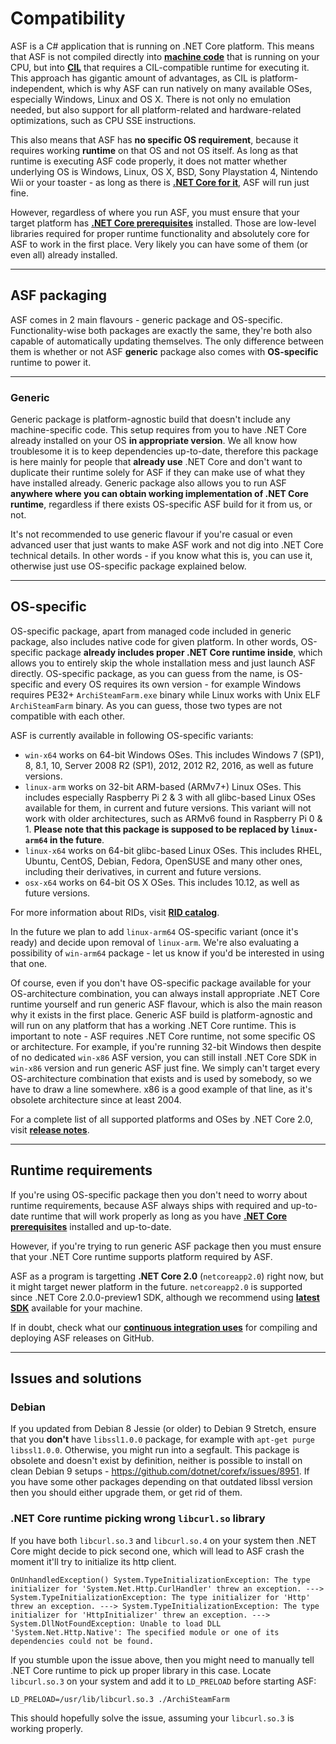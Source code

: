 # Compatibility

ASF is a C# application that is running on .NET Core platform. This means that ASF is not compiled directly into **[machine code](https://en.wikipedia.org/wiki/Machine_code)** that is running on your CPU, but into **[CIL](https://en.wikipedia.org/wiki/Common_Intermediate_Language)** that requires a CIL-compatible runtime for executing it. This approach has gigantic amount of advantages, as CIL is platform-independent, which is why ASF can run natively on many available OSes, especially Windows, Linux and OS X. There is not only no emulation needed, but also support for all platform-related and hardware-related optimizations, such as CPU SSE instructions.

This also means that ASF has **no specific OS requirement**, because it requires working **runtime** on that OS and not OS itself. As long as that runtime is executing ASF code properly, it does not matter whether underlying OS is Windows, Linux, OS X, BSD, Sony Playstation 4, Nintendo Wii or your toaster - as long as there is **[.NET Core for it](https://github.com/dotnet/core-setup#daily-builds)**, ASF will run just fine.

However, regardless of where you run ASF, you must ensure that your target platform has **[.NET Core prerequisites](https://github.com/dotnet/core/blob/master/Documentation/prereqs.md)** installed. Those are low-level libraries required for proper runtime functionality and absolutely core for ASF to work in the first place. Very likely you can have some of them (or even all) already installed.

---

## ASF packaging

ASF comes in 2 main flavours - generic package and OS-specific. Functionality-wise both packages are exactly the same, they're both also capable of automatically updating themselves. The only difference between them is whether or not ASF **generic** package also comes with **OS-specific** runtime to power it.

---

### Generic

Generic package is platform-agnostic build that doesn't include any machine-specific code. This setup requires from you to have .NET Core already installed on your OS **in appropriate version**. We all know how troublesome it is to keep dependencies up-to-date, therefore this package is here mainly for people that **already use** .NET Core and don't want to duplicate their runtime solely for ASF if they can make use of what they have installed already. Generic package also allows you to run ASF **anywhere where you can obtain working implementation of .NET Core runtime**, regardless if there exists OS-specific ASF build for it from us, or not.

It's not recommended to use generic flavour if you're casual or even advanced user that just wants to make ASF work and not dig into .NET Core technical details. In other words - if you know what this is, you can use it, otherwise just use OS-specific package explained below.

---

## OS-specific

OS-specific package, apart from managed code included in generic package, also includes native code for given platform. In other words, OS-specific package **already includes proper .NET Core runtime inside**, which allows you to entirely skip the whole installation mess and just launch ASF directly. OS-specific package, as you can guess from the name, is OS-specific and every OS requires its own version - for example Windows requires PE32+ `ArchiSteamFarm.exe` binary while Linux works with Unix ELF `ArchiSteamFarm` binary. As you can guess, those two types are not compatible with each other.

ASF is currently available in following OS-specific variants:

- `win-x64` works on 64-bit Windows OSes. This includes Windows 7 (SP1), 8, 8.1, 10, Server 2008 R2 (SP1), 2012, 2012 R2, 2016, as well as future versions.
- `linux-arm` works on 32-bit ARM-based (ARMv7+) Linux OSes. This includes especially Raspberry Pi 2 & 3 with all glibc-based Linux OSes available for them, in current and future versions. This variant will not work with older architectures, such as ARMv6 found in Raspberry Pi 0 & 1. **Please note that this package is supposed to be replaced by `linux-arm64` in the future**.
- `linux-x64` works on 64-bit glibc-based Linux OSes. This includes RHEL, Ubuntu, CentOS, Debian, Fedora, OpenSUSE and many other ones, including their derivatives, in current and future versions.
- `osx-x64` works on 64-bit OS X OSes. This includes 10.12, as well as future versions.

For more information about RIDs, visit **[RID catalog](https://docs.microsoft.com/en-us/dotnet/core/rid-catalog)**.

In the future we plan to add `linux-arm64` OS-specific variant (once it's ready) and decide upon removal of `linux-arm`. We're also evaluating a possibility of `win-arm64` package - let us know if you'd be interested in using that one.

Of course, even if you don't have OS-specific package available for your OS-architecture combination, you can always install appropriate .NET Core runtime yourself and run generic ASF flavour, which is also the main reason why it exists in the first place. Generic ASF build is platform-agnostic and will run on any platform that has a working .NET Core runtime. This is important to note - ASF requires .NET Core runtime, not some specific OS or architecture. For example, if you're running 32-bit Windows then despite of no dedicated `win-x86` ASF version, you can still install .NET Core SDK in `win-x86` version and run generic ASF just fine. We simply can't target every OS-architecture combination that exists and is used by somebody, so we have to draw a line somewhere. x86 is a good example of that line, as it's obsolete architecture since at least 2004.

For a complete list of all supported platforms and OSes by .NET Core 2.0, visit **[release notes](https://github.com/dotnet/core/blob/master/release-notes/2.0/2.0-supported-os.md)**.

---

## Runtime requirements

If you're using OS-specific package then you don't need to worry about runtime requirements, because ASF always ships with required and up-to-date runtime that will work properly as long as you have **[.NET Core prerequisites](https://github.com/dotnet/core/blob/master/Documentation/prereqs.md)** installed and up-to-date.

However, if you're trying to run generic ASF package then you must ensure that your .NET Core runtime supports platform required by ASF.

ASF as a program is targetting **.NET Core 2.0** (`netcoreapp2.0`) right now, but it might target newer platform in the future. `netcoreapp2.0` is supported since .NET Core 2.0.0-preview1 SDK, although we recommend using **[latest SDK](https://www.microsoft.com/net/download/core#/sdk)** available for your machine.

If in doubt, check what our **[continuous integration uses](https://ci.appveyor.com/project/JustArchi/ArchiSteamFarm#L1)** for compiling and deploying ASF releases on GitHub.

---

## Issues and solutions

### Debian

If you updated from Debian 8 Jessie (or older) to Debian 9 Stretch, ensure that you **don't** have `libssl1.0.0` package, for example with `apt-get purge libssl1.0.0`. Otherwise, you might run into a segfault. This package is obsolete and doesn't exist by definition, neither is possible to install on clean Debian 9 setups - https://github.com/dotnet/corefx/issues/8951. If you have some other packages depending on that outdated libssl version then you should either upgrade them, or get rid of them.

### .NET Core runtime picking wrong `libcurl.so` library

If you have both `libcurl.so.3` and `libcurl.so.4` on your system then .NET Core might decide to pick second one, which will lead to ASF crash the moment it'll try to initialize its http client.

```
OnUnhandledException() System.TypeInitializationException: The type initializer for 'System.Net.Http.CurlHandler' threw an exception. ---> System.TypeInitializationException: The type initializer for 'Http' threw an exception. ---> System.TypeInitializationException: The type initializer for 'HttpInitializer' threw an exception. ---> System.DllNotFoundException: Unable to load DLL 'System.Net.Http.Native': The specified module or one of its dependencies could not be found.
```

If you stumble upon the issue above, then you might need to manually tell .NET Core runtime to pick up proper library in this case. Locate `libcurl.so.3` on your system and add it to `LD_PRELOAD` before starting ASF:

```
LD_PRELOAD=/usr/lib/libcurl.so.3 ./ArchiSteamFarm
```

This should hopefully solve the issue, assuming your `libcurl.so.3` is working properly.